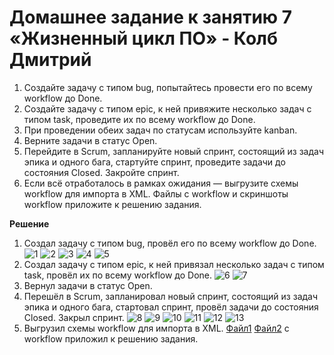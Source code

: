 # Домашнее задание к занятию 7 «Жизненный цикл ПО» - Колб Дмитрий


1. Создайте задачу с типом bug, попытайтесь провести его по всему workflow до Done. 
1. Создайте задачу с типом epic, к ней привяжите несколько задач с типом task, проведите их по всему workflow до Done. 
1. При проведении обеих задач по статусам используйте kanban. 
1. Верните задачи в статус Open.
1. Перейдите в Scrum, запланируйте новый спринт, состоящий из задач эпика и одного бага, стартуйте спринт, проведите задачи до состояния Closed. Закройте спринт.
2. Если всё отработалось в рамках ожидания — выгрузите схемы workflow для импорта в XML. Файлы с workflow и скриншоты workflow приложите к решению задания.


**Решение**
1. Создал задачу с типом bug, провёл его по всему workflow до Done. 
       ![1](https://github.com/Chika1703/Software-lifecycle/blob/main/img/1.jpg)
     ![2](https://github.com/Chika1703/Software-lifecycle/blob/main/img/2.jpg)
     ![3](https://github.com/Chika1703/Software-lifecycle/blob/main/img/3.jpg)
     ![4](https://github.com/Chika1703/Software-lifecycle/blob/main/img/4.jpg)
     ![5](https://github.com/Chika1703/Software-lifecycle/blob/main/img/5.jpg)
2. Создал задачу с типом epic, к ней привязал несколько задач с типом task, провёл их по всему workflow до Done. 
     ![6](https://github.com/Chika1703/Software-lifecycle/blob/main/img/6.jpg)
     ![7](https://github.com/Chika1703/Software-lifecycle/blob/main/img/7.jpg)
3. Вернул задачи в статус Open.
4. Перешёл в Scrum, запланировал новый спринт, состоящий из задач эпика и одного бага, стартовал спринт, провёл задачи до состояния Closed. Закрыл спринт. 
     ![8](https://github.com/Chika1703/Software-lifecycle/blob/main/img/8.jpg)
     ![9](https://github.com/Chika1703/Software-lifecycle/blob/main/img/9.jpg)
     ![10](https://github.com/Chika1703/Software-lifecycle/blob/main/img/10.jpg)
     ![11](https://github.com/Chika1703/Software-lifecycle/blob/main/img/11.jpg)
     ![12](https://github.com/Chika1703/Software-lifecycle/blob/main/img/12.jpg)
     ![13](https://github.com/Chika1703/Software-lifecycle/blob/main/img/13.jpg)
5. Выгрузил схемы workflow для импорта в XML. [Файл1](bug.xml) [Файл2](other.xml) с workflow приложил к решению задания.
